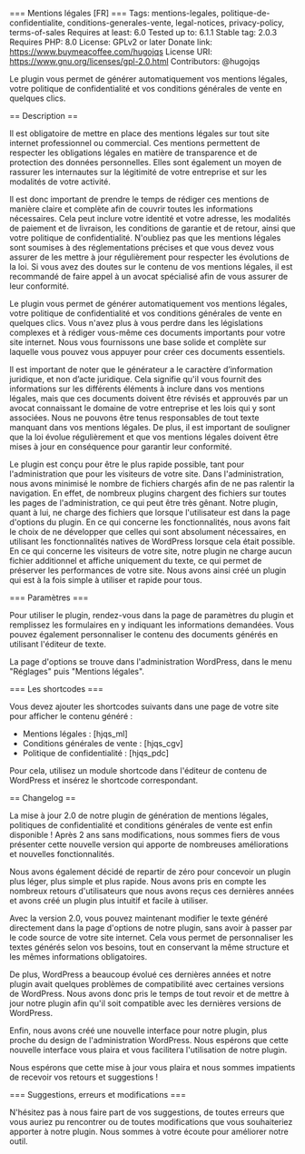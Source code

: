 === Mentions légales [FR] ===
Tags: mentions-legales, politique-de-confidentialite, conditions-generales-vente, legal-notices, privacy-policy, terms-of-sales
Requires at least: 6.0
Tested up to: 6.1.1
Stable tag: 2.0.3
Requires PHP: 8.0
License: GPLv2 or later
Donate link: https://www.buymeacoffee.com/hugojqs
License URI: https://www.gnu.org/licenses/gpl-2.0.html
Contributors: @hugojqs

Le plugin vous permet de générer automatiquement vos mentions légales, votre politique de confidentialité et vos conditions générales de vente en quelques clics.

== Description ==

Il est obligatoire de mettre en place des mentions légales sur tout site internet professionnel ou commercial. Ces mentions permettent de respecter les obligations légales en matière de transparence et de protection des données personnelles. Elles sont également un moyen de rassurer les internautes sur la légitimité de votre entreprise et sur les modalités de votre activité.

Il est donc important de prendre le temps de rédiger ces mentions de manière claire et complète afin de couvrir toutes les informations nécessaires. Cela peut inclure votre identité et votre adresse, les modalités de paiement et de livraison, les conditions de garantie et de retour, ainsi que votre politique de confidentialité. N'oubliez pas que les mentions légales sont soumises à des réglementations précises et que vous devez vous assurer de les mettre à jour régulièrement pour respecter les évolutions de la loi. Si vous avez des doutes sur le contenu de vos mentions légales, il est recommandé de faire appel à un avocat spécialisé afin de vous assurer de leur conformité.


Le plugin vous permet de générer automatiquement vos mentions légales, votre politique de confidentialité et vos conditions générales de vente en quelques clics. Vous n'avez plus à vous perdre dans les législations complexes et à rédiger vous-même ces documents importants pour votre site internet. Nous vous fournissons une base solide et complète sur laquelle vous pouvez vous appuyer pour créer ces documents essentiels.

Il est important de noter que le générateur a le caractère d’information juridique, et non d’acte juridique. Cela signifie qu'il vous fournit des informations sur les différents éléments à inclure dans vos mentions légales, mais que ces documents doivent être révisés et approuvés par un avocat connaissant le domaine de votre entreprise et les lois qui y sont associées. Nous ne pouvons être tenus responsables de tout texte manquant dans vos mentions légales. De plus, il est important de souligner que la loi évolue régulièrement et que vos mentions légales doivent être mises à jour en conséquence pour garantir leur conformité.

Le plugin est conçu pour être le plus rapide possible, tant pour l'administration que pour les visiteurs de votre site. Dans l'administration, nous avons minimisé le nombre de fichiers chargés afin de ne pas ralentir la navigation. En effet, de nombreux plugins chargent des fichiers sur toutes les pages de l'administration, ce qui peut être très gênant. Notre plugin, quant à lui, ne charge des fichiers que lorsque l'utilisateur est dans la page d'options du plugin. En ce qui concerne les fonctionnalités, nous avons fait le choix de ne développer que celles qui sont absolument nécessaires, en utilisant les fonctionnalités natives de WordPress lorsque cela était possible. En ce qui concerne les visiteurs de votre site, notre plugin ne charge aucun fichier additionnel et affiche uniquement du texte, ce qui permet de préserver les performances de votre site. Nous avons ainsi créé un plugin qui est à la fois simple à utiliser et rapide pour tous.

=== Paramètres ===

Pour utiliser le plugin, rendez-vous dans la page de paramètres du plugin et remplissez les formulaires en y indiquant les informations demandées. Vous pouvez également personnaliser le contenu des documents générés en utilisant l'éditeur de texte.

La page d'options se trouve dans l'administration WordPress, dans le menu "Réglages" puis "Mentions légales".

=== Les shortcodes ===

Vous devez ajouter les shortcodes suivants dans une page de votre site pour afficher le contenu généré :

* Mentions légales : [hjqs_ml]
* Conditions générales de vente : [hjqs_cgv]
* Politique de confidentialité : [hjqs_pdc]

Pour cela, utilisez un module shortcode dans l'éditeur de contenu de WordPress et insérez le shortcode correspondant.

== Changelog ==

La mise à jour 2.0 de notre plugin de génération de mentions légales, politiques de confidentialité et conditions générales de vente est enfin disponible ! Après 2 ans sans modifications, nous sommes fiers de vous présenter cette nouvelle version qui apporte de nombreuses améliorations et nouvelles fonctionnalités.

Nous avons également décidé de repartir de zéro pour concevoir un plugin plus léger, plus simple et plus rapide. Nous avons pris en compte les nombreux retours d'utilisateurs que nous avons reçus ces dernières années et avons créé un plugin plus intuitif et facile à utiliser.

Avec la version 2.0, vous pouvez maintenant modifier le texte généré directement dans la page d'options de notre plugin, sans avoir à passer par le code source de votre site internet. Cela vous permet de personnaliser les textes générés selon vos besoins, tout en conservant la même structure et les mêmes informations obligatoires.

De plus, WordPress a beaucoup évolué ces dernières années et notre plugin avait quelques problèmes de compatibilité avec certaines versions de WordPress. Nous avons donc pris le temps de tout revoir et de mettre à jour notre plugin afin qu'il soit compatible avec les dernières versions de WordPress.

Enfin, nous avons créé une nouvelle interface pour notre plugin, plus proche du design de l'administration WordPress. Nous espérons que cette nouvelle interface vous plaira et vous facilitera l'utilisation de notre plugin.

Nous espérons que cette mise à jour vous plaira et nous sommes impatients de recevoir vos retours et suggestions !


=== Suggestions, erreurs et modifications ===

N'hésitez pas à nous faire part de vos suggestions, de toutes erreurs que vous auriez pu rencontrer ou de toutes modifications que vous souhaiteriez apporter à notre plugin. Nous sommes à votre écoute pour améliorer notre outil.